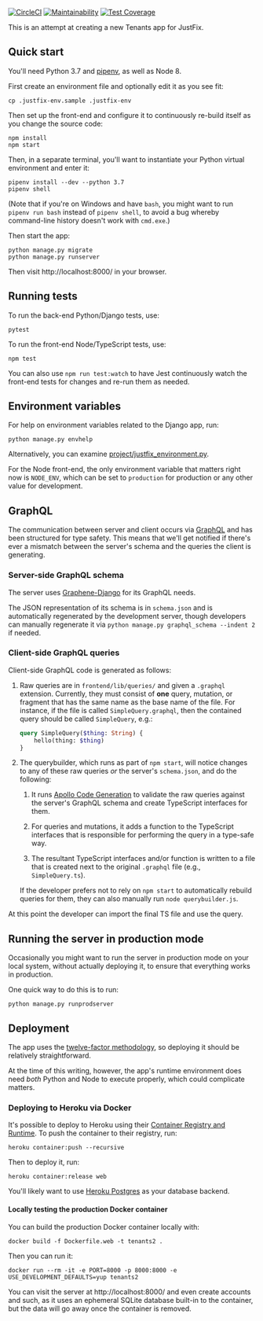 [![CircleCI](https://circleci.com/gh/JustFixNYC/tenants2.svg?style=svg)](https://circleci.com/gh/JustFixNYC/tenants2)
[![Maintainability](https://api.codeclimate.com/v1/badges/de475123649c132f858b/maintainability)](https://codeclimate.com/github/JustFixNYC/tenants2/maintainability)
[![Test Coverage](https://api.codeclimate.com/v1/badges/de475123649c132f858b/test_coverage)](https://codeclimate.com/github/JustFixNYC/tenants2/test_coverage)

This is an attempt at creating a new Tenants app for JustFix.

## Quick start

You'll need Python 3.7 and [pipenv][], as well as Node 8.

First create an environment file and optionally edit it as you
see fit:

```
cp .justfix-env.sample .justfix-env
```

Then set up the front-end and configure it to
continuously re-build itself as you change the source code:

```
npm install
npm start
```

Then, in a separate terminal, you'll want to instantiate
your Python virtual environment and enter it:

```
pipenv install --dev --python 3.7
pipenv shell
```

(Note that if you're on Windows and have `bash`, you
might want to run `pipenv run bash` instead of
`pipenv shell`, to avoid a bug whereby command-line
history doesn't work with `cmd.exe`.)

Then start the app:

```
python manage.py migrate
python manage.py runserver
```

Then visit http://localhost:8000/ in your browser.

## Running tests

To run the back-end Python/Django tests, use:

```
pytest
```

To run the front-end Node/TypeScript tests, use:

```
npm test
```

You can also use `npm run test:watch` to have Jest
continuously watch the front-end tests for changes and
re-run them as needed.

## Environment variables

For help on environment variables related to the
Django app, run:

```
python manage.py envhelp
```

Alternatively, you can examine
[project/justfix_environment.py](project/justfix_environment.py).

For the Node front-end, the only environment variable that
matters right now is `NODE_ENV`, which can be set to
`production` for production or any other value for
development.

## GraphQL

The communication between server and client occurs via [GraphQL][]
and has been structured for type safety. This means that we'll
get notified if there's ever a mismatch between the server's
schema and the queries the client is generating.

[GraphQL]: https://graphql.org/

### Server-side GraphQL schema

The server uses [Graphene-Django][] for its GraphQL needs.

The JSON representation of its schema is in `schema.json` and
is automatically regenerated by the development server,
though developers can manually regenerate it via
`python manage.py graphql_schema --indent 2` if needed.

[Graphene-Django]: http://docs.graphene-python.org/projects/django/en/latest/

### Client-side GraphQL queries

Client-side GraphQL code is generated as follows:

1. Raw queries are in `frontend/lib/queries/` and given a `.graphql`
   extension.  Currently, they must consist of **one** query,
   mutation, or fragment that has the same name as the base name of the file.
   For instance, if the file is called `SimpleQuery.graphql`,
   then the contained query should be called `SimpleQuery`, e.g.:

    ```graphql
    query SimpleQuery($thing: String) {
        hello(thing: $thing)
    }
    ```

2. The querybuilder, which runs as part of `npm start`, will notice
   changes to any of these raw queries *or* the server's `schema.json`,
   and do the following:

    1. It runs [Apollo Code Generation][] to validate the raw queries
       against the server's GraphQL schema and create TypeScript
       interfaces for them.

    2. For queries and mutations, it adds a function to the TypeScript
       interfaces that is responsible for performing the query in a
       type-safe way.
       
    3. The resultant TypeScript interfaces and/or function is written
       to a file that is created next to the original `.graphql` file
       (e.g., `SimpleQuery.ts`).

    If the developer prefers not to rely on `npm start`
    to automatically rebuild queries for them, they can also manually
    run `node querybuilder.js`.

At this point the developer can import the final TS file and use the query.

[Apollo Code Generation]: https://github.com/apollographql/apollo-cli#code-generation

## Running the server in production mode

Occasionally you might want to run the server in production mode on your
local system, without actually deploying it, to ensure that everything
works in production.

One quick way to do this is to run:

```
python manage.py runprodserver
```

## Deployment

The app uses the [twelve-factor methodology][], so
deploying it should be relatively straightforward.

At the time of this writing, however, the app's
runtime environment does need *both* Python and Node
to execute properly, which could complicate matters.

### Deploying to Heroku via Docker

It's possible to deploy to Heroku using their
[Container Registry and Runtime][].  To push the
container to their registry, run:

```
heroku container:push --recursive
```

Then to deploy it, run:

```
heroku container:release web
```

You'll likely want to use [Heroku Postgres][] as your
database backend.

#### Locally testing the production Docker container

You can build the production Docker container locally with:

```
docker build -f Dockerfile.web -t tenants2 .
```

Then you can run it:

```
docker run --rm -it -e PORT=8000 -p 8000:8000 -e USE_DEVELOPMENT_DEFAULTS=yup tenants2
```

You can visit the server at http://localhost:8000/ and even create accounts
and such, as it uses an ephemeral SQLite database built-in to the
container, but the data will go away once the container is removed.

[pipenv]: https://docs.pipenv.org/
[twelve-factor methodology]: https://12factor.net/
[multiple buildpacks]: https://devcenter.heroku.com/articles/using-multiple-buildpacks-for-an-app
[Heroku Postgres]: https://www.heroku.com/postgres
[Container Registry and Runtime]: https://devcenter.heroku.com/articles/container-registry-and-runtime
